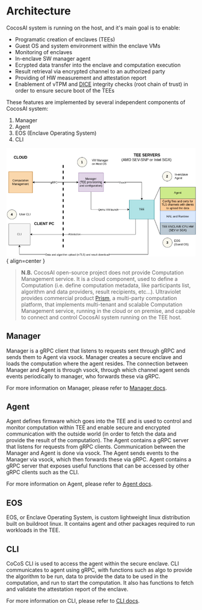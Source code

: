 # Architecture

CocosAI system is running on the host, and it's main goal is to enable:

- Programatic creation of enclaves (TEEs)
- Guest OS and system environment within the enclave VMs
- Monitoring of enclaves
- In-enclave SW manager agent
- Ecrypted data transfer into the enclave and computation execution
- Result retrieval via encrypted channel to an authorized party
- Providing of HW measurement and attestation report
- Enablement of vTPM and [DICE](https://trustedcomputinggroup.org/accurately-attest-the-integrity-of-devices-with-dice/) integrity checks (root chain of trust) in order to ensure secure boot of the TEEs

These features are implemented by several independent components of CocosAI system:

1. Manager
2. Agent
3. EOS (Enclave Operating System)
4. CLI

![Cocos Arch](./img/arch.png){ align=center }

> **N.B.** CocosAI open-source project does not provide Computation Management service. It is a cloud component, used to define a Computation (i.e. define computation metadata, like participants list, algorithm and data providers, result recipients, etc...). Ultraviolet provides commercial product [Prism](https://ultraviolet.rs/prism.html), a multi-party computation platform, that implements multi-tenant and scalable Computation Management service, running in the cloud or on premise, and capable to connect and control CocosAI system running on the TEE host.

## Manager

Manager is a gRPC client that listens to requests sent through gRPC and sends them to Agent via vsock. Manager creates a secure enclave and loads the computation where the agent resides. The connection between Manager and Agent is through vsock, through which channel agent sends events periodically to manager, who forwards these via gRPC.

For more information on Manager, please refer to [Manager docs](./manager.md).

## Agent

Agent defines firmware which goes into the TEE and is used to control and monitor computation within TEE and enable secure and encrypted communication with the outside world (in order to fetch the data and provide the result of the computation). The Agent contains a gRPC server that listens for requests from gRPC clients. Communication between the Manager and Agent is done via vsock. The Agent sends events to the Manager via vsock, which then forwards these via gRPC. Agent contains a gRPC server that exposes useful functions that can be accessed by other gRPC clients such as the CLI.

For more information on Agent, please refer to [Agent docs](./agent.md).

## EOS

EOS, or Enclave Operating System, is custom lightweight linux distribution built on buildroot linux. It contains agent and other packages required to run workloads in the TEE.

## CLI

CoCoS CLI is used to access the agent within the secure enclave. CLI communicates to agent using gRPC, with functions such as algo to provide the algorithm to be run, data to provide the data to be used in the computation, and run to start the computation. It also has functions to fetch and validate the attestation report of the enclave.

For more information on CLI, please refer to [CLI docs](./cli.md).
